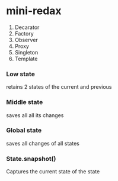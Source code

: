 # mini-redax
1) Decarator
2) Factory
3) Observer
4) Proxy
5) Singleton
6) Template

### Low state 
retains 2 states of the current and previous

### Middle state 
saves all all its changes

### Global state 
saves all changes of all states

### State.snapshot() 
Captures the current state of the state
